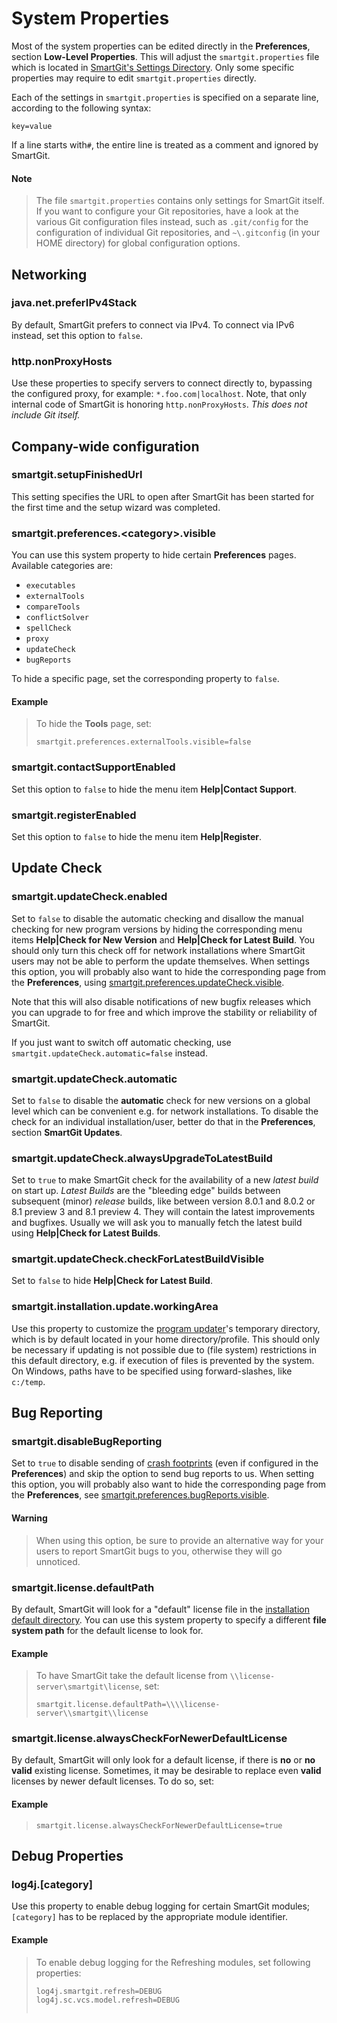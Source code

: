 # System Properties

Most of the system properties can be edited directly in the **Preferences**, section **Low-Level Properties**.
This will adjust the `smartgit.properties` file which is located in [SmartGit's Settings Directory](Installation-and-Files.md#default-path-of-smartgits-settings-directory).
Only some specific properties may require to edit `smartgit.properties` directly.

Each of the settings in `smartgit.properties` is specified on a separate
line, according to the following syntax:

`key=value`

If a line starts with`#`, the entire line is treated as a comment and ignored by SmartGit.

#### Note
>
>
>The file `smartgit.properties` contains only settings for SmartGit
>itself. If you want to configure your Git repositories, have a look at
>the various Git configuration files instead, such as `.git/config` for
>the configuration of individual Git repositories, and `~\.gitconfig` (in
>your HOME directory) for global configuration options.
>
>

## Networking

### java.net.preferIPv4Stack

By default, SmartGit prefers to connect via IPv4. To connect via IPv6
instead, set this option to `false`.

### http.nonProxyHosts

Use these properties to specify servers to connect directly to,
bypassing the configured proxy, for example: `*.foo.com|localhost`.
Note, that only internal code of SmartGit is honoring
`http.nonProxyHosts`. *This does not include Git itself.*

## Company-wide configuration

### smartgit.setupFinishedUrl

This setting specifies the URL to open after SmartGit has been started
for the first time and the setup wizard was completed.

### smartgit.preferences.\<category>.visible

You can use this system property to hide certain **Preferences** pages.
Available categories are:

-   `executables`
-   `externalTools`
-   `compareTools`
-   `conflictSolver`
-   `spellCheck`
-   `proxy`
-   `updateCheck`
-   `bugReports`

To hide a specific page, set the corresponding property to `false`.



#### Example
>
>
>
>To hide the **Tools** page, set:
>
>
>
>``` text
>smartgit.preferences.externalTools.visible=false
>```
>
>
>
>

### smartgit.contactSupportEnabled

Set this option to `false` to hide the menu item **Help\|Contact
Support**.

### smartgit.registerEnabled

Set this option to `false` to hide the menu item **Help\|Register**.

## Update Check

### smartgit.updateCheck.enabled

Set to `false` to disable the automatic checking and disallow the manual
checking for new program versions by hiding the corresponding menu items
**Help\|Check for New Version** and **Help\|Check for Latest Build**.
You should only turn this check off for network installations where
SmartGit users may not be able to perform the update themselves. When
settings this option, you will probably also want to hide the
corresponding page from the **Preferences**, using
[smartgit.preferences.updateCheck.visible](#smartgitpreferencescategoryvisible).

Note that this will also disable notifications of new bugfix releases
which you can upgrade to for free and which improve the stability or
reliability of SmartGit.

If you just want to switch off automatic checking,
use `smartgit.updateCheck.automatic=false` instead.

### smartgit.updateCheck.automatic

Set to `false` to disable the **automatic** check for new versions on a
global level which can be convenient e.g. for network installations. To
disable the check for an individual installation/user, better do that in
the **Preferences**, section **SmartGit Updates**.

### smartgit.updateCheck.alwaysUpgradeToLatestBuild

Set to `true` to make SmartGit check for the availability of a
new *latest build* on start up. *Latest Builds* are the "bleeding edge"
builds between subsequent (minor) *release* builds, like between version
8.0.1 and 8.0.2 or 8.1 preview 3 and 8.1 preview 4. They will contain
the latest improvements and bugfixes. Usually we will ask you to
manually fetch the latest build using **Help\|Check for Latest Builds**.

### smartgit.updateCheck.checkForLatestBuildVisible

Set to `false` to hide **Help\|Check for Latest Build**.

### smartgit.installation.update.workingArea

Use this property to customize the [program updater](Installation-and-Files.md)'s
temporary directory, which is by default located in your home
directory/profile. This should only be necessary if updating is not
possible due to (file system) restrictions in this default directory,
e.g. if execution of files is prevented by the system. On Windows, paths
have to be specified using forward-slashes, like `c:/temp`.

## Bug Reporting

### smartgit.disableBugReporting

Set to `true` to disable sending of [crash footprints](Bug-Reports.md)
(even if configured in the **Preferences**) and skip the option to send
bug reports to us. When setting this option, you will probably also want
to hide the corresponding page from the **Preferences**, see
[smartgit.preferences.bugReports.visible](#smartgitpreferencescategoryvisible).


#### Warning
> When using this option, be sure to provide an alternative way for your
> users to report SmartGit bugs to you, otherwise they will go unnoticed.


### smartgit.license.defaultPath

By default, SmartGit will look for a "default" license file in the
[installation default directory](Company-wide-installation.md). You can use
this system property to specify a different **file system path** for the
default license to look for.



#### Example
>
>
>
>To have SmartGit take the default license
>from `\\license-server\smartgit\license`, set:
>
>`smartgit.license.defaultPath=\\\\license-server\\smartgit\\license`
>
>

### smartgit.license.alwaysCheckForNewerDefaultLicense

By default, SmartGit will only look for a default license, if there is
**no** or **no valid** existing license. Sometimes, it may be desirable
to replace even **valid** licenses by newer default licenses. To do so,
set:



#### Example
>
>
>
>`smartgit.license.alwaysCheckForNewerDefaultLicense=true`
>
>


## Debug Properties

### log4j.\[category\]

Use this property to enable debug logging for certain SmartGit modules;
`[category]` has to be replaced by the appropriate module identifier.



#### Example
>
>
>
>To enable debug logging for the Refreshing modules, set following
>properties:
>
>
>
>``` text
>log4j.smartgit.refresh=DEBUG
>log4j.sc.vcs.model.refresh=DEBUG
>                    
>```
>
>
>
>
